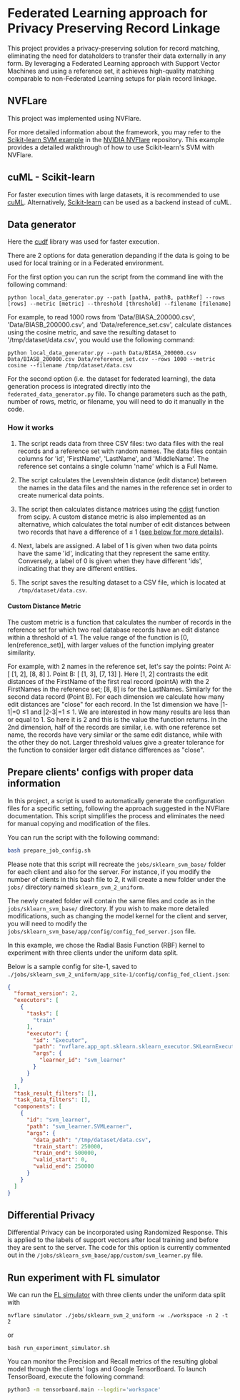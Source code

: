 # Federated Learning approach for Privacy Preserving Record Linkage

This project provides a privacy-preserving solution for record matching, eliminating the need for dataholders to transfer their data externally in any form. By leveraging a Federated Learning approach with Support Vector Machines and using a reference set, it achieves high-quality matching comparable to non-Federated Learning setups for plain record linkage.

## NVFLare

This project was implemented using NVFlare.

For more detailed information about the framework, you may refer to the [Scikit-learn SVM example](https://github.com/NVIDIA/NVFlare/tree/main/examples/advanced/sklearn-svm) in the [NVIDIA NVFlare](https://github.com/NVIDIA/NVFlare/tree/main) repository. This example provides a detailed walkthrough of how to use Scikit-learn's SVM with NVFlare.

## cuML - Scikit-learn
For faster execution times with large datasets, it is recommended to use [cuML](https://docs.rapids.ai/api/cuml/stable/). Alternatively, [Scikit-learn](https://scikit-learn.org/) can be used as a backend instead of cuML.

## Data generator

Here the [cudf](https://github.com/rapidsai/cudf) library was used for faster execution.

There are 2 options for data generation depanding if the data is going to be used for local training or in a Federated environment.

For the first option you can run the script from the command line with the following command:
```commandline
python local_data_generator.py --path [pathA, pathB, pathRef] --rows [rows] --metric [metric] --threshold [threshold] --filename [filename]
```
For example, to read 1000 rows from 'Data/BIASA_200000.csv', 'Data/BIASB_200000.csv', and 'Data/reference_set.csv', calculate distances using the cosine metric, and save the resulting dataset to '/tmp/dataset/data.csv', you would use the following command:

```commandline
python local_data_generator.py --path Data/BIASA_200000.csv Data/BIASB_200000.csv Data/reference_set.csv --rows 1000 --metric cosine --filename /tmp/dataset/data.csv
```

For the second option (i.e. the dataset for federated learning), the data generation process is integrated directly into the `federated_data_generator.py` file. To change parameters such as the path, number of rows, metric, or filename, you will need to do it manually in the code.

### How it works
<!-- Add Differential Privacy as an option here -->
1. The script reads data from three CSV files: two data files with the real records and a reference set with random names. The data files contain columns for 'id', 'FirstName', 'LastName', and 'MiddleName'. The reference set contains a single column 'name' which is a Full Name.

2. The script calculates the Levenshtein distance (edit distance) between the names in the data files and the names in the reference set in order to create numerical data points.

3. The script then calculates distance matrices using the [cdist](https://docs.scipy.org/doc/scipy/reference/generated/scipy.spatial.distance.cdist.html) function from scipy. A custom distance metric is also implemented as an alternative, which calculates the total number of edit distances between two records that have a difference of &le; 1 ([see below for more details](#custom-distance-metric)). 

4. Next, labels are assigned. A label of 1 is given when two data points have the same 'id', indicating that they represent the same entity. Conversely, a label of 0 is given when they have different 'ids', indicating that they are different entities.

5. The script saves the resulting dataset to a CSV file, which is located at `/tmp/dataset/data.csv`.

#### Custom Distance Metric
The custom metric is a function that calculates the number of records in the reference set for which two real database records have an edit distance within a threshold of ±1.
The value range of the function is [0, len(reference_set)], with larger values of the function implying greater similarity.

For example, with 2 names in the reference set, let's say the points:
Point A: [ [1, 2], [8, 8] ].
Point B: [ [1, 3], [7, 13] ].
Here [1, 2] contrasts the edit distances of the FirstName of the first real record (pointA) with the 2 FirstNames in the reference set; [8, 8] is for the LastNames. Similarly for the second data record (Point B).
For each dimension we calculate how many edit distances are "close" for each record.
In the 1st dimension we have |1-1|=0 &le;1 and |2-3|=1 &le; 1. We are interested in how many results are less than or equal to 1. So here it is 2 and this is the value the function returns.
In the 2nd dimension, half of the records are similar, i.e. with one reference set name, the records have very similar or the same edit distance, while with the other they do not.
Larger threshold values give a greater tolerance for the function to consider larger edit distance differences as "close".



## Prepare clients' configs with proper data information 
In this project, a script is used to automatically generate the configuration files for a specific setting, following the approach suggested in the NVFlare documentation. This script simplifies the process and eliminates the need for manual copying and modification of the files.

You can run the script with the following command:

```bash
bash prepare_job_config.sh
```

Please note that this script will recreate the `jobs/sklearn_svm_base/` folder for each client and also for the server. For instance, if you modify the number of clients in this bash file to 2, it will create a new folder under the `jobs/` directory named `sklearn_svm_2_uniform`.

The newly created folder will contain the same files and code as in the `jobs/sklearn_svm_base/` directory. If you wish to make more detailed modifications, such as changing the model kernel for the client and server, you will need to modify the `jobs/sklearn_svm_base/app/config/config_fed_server.json` file.

In this example, we chose the Radial Basis Function (RBF) kernel to experiment with three clients under the uniform data split. 

Below is a sample config for site-1, saved to `./jobs/sklearn_svm_2_uniform/app_site-1/config/config_fed_client.json`:
```json
{
  "format_version": 2,
  "executors": [
    {
      "tasks": [
        "train"
      ],
      "executor": {
        "id": "Executor",
        "path": "nvflare.app_opt.sklearn.sklearn_executor.SKLearnExecutor",
        "args": {
          "learner_id": "svm_learner"
        }
      }
    }
  ],
  "task_result_filters": [],
  "task_data_filters": [],
  "components": [
    {
      "id": "svm_learner",
      "path": "svm_learner.SVMLearner",
      "args": {
        "data_path": "/tmp/dataset/data.csv",
        "train_start": 250000,
        "train_end": 500000,
        "valid_start": 0,
        "valid_end": 250000
      }
    }
  ]
}
```

## Differential Privacy
Differential Privacy can be incorporated using Randomized Response. This is applied to the labels of support vectors after local training and before they are sent to the server. The code for this option is currently commented out in the `/jobs/sklearn_svm_base/app/custom/svm_learner.py` file.


## Run experiment with FL simulator
We can run the [FL simulator](https://nvflare.readthedocs.io/en/2.3/user_guide/fl_simulator.html) with three clients under the uniform data split with
```commandline
nvflare simulator ./jobs/sklearn_svm_2_uniform -w ./workspace -n 2 -t 2
```
or
```commandline
bash run_experiment_simulator.sh
```
You can monitor the Precision and Recall metrics of the resulting global model through the clients' logs and Google TensorBoard. To launch TensorBoard, execute the following command:
```bash
python3 -m tensorboard.main --logdir='workspace'
```
